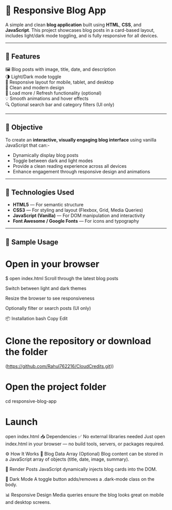 # 📝 Responsive Blog App

A simple and clean **blog application** built using **HTML**, **CSS**, and **JavaScript**. This project showcases blog posts in a card-based layout, includes light/dark mode toggling, and is fully responsive for all devices.

---

## 🔐 Features

🖼️ Blog posts with image, title, date, and description  
🌗 Light/Dark mode toggle  
📱 Responsive layout for mobile, tablet, and desktop  
🎨 Clean and modern design  
🔄 Load more / Refresh functionality (optional)  
💡 Smooth animations and hover effects  
🔍 Optional search bar and category filters (UI only)

---

## 📌 Objective

To create an **interactive, visually engaging blog interface** using vanilla JavaScript that can:-

- Dynamically display blog posts  
- Toggle between dark and light modes  
- Provide a clean reading experience across all devices  
- Enhance engagement through responsive design and animations  

---

## 🧰 Technologies Used

- **HTML5** — For semantic structure  
- **CSS3** — For styling and layout (Flexbox, Grid, Media Queries)  
- **JavaScript (Vanilla)** — For DOM manipulation and interactivity  
- **Font Awesome / Google Fonts** — For icons and typography

---

## 🧪 Sample Usage

# Open in your browser
$ open index.html
Scroll through the latest blog posts

Switch between light and dark themes

Resize the browser to see responsiveness

Optionally filter or search posts (UI only)

📦 Installation
bash
Copy
Edit
# Clone the repository or download the folder
 (https://github.com/Rahul762216/CloudCredits.git))

# Open the project folder
cd responsive-blog-app

# Launch
open index.html
📥 Dependencies
✅ No external libraries needed
Just open index.html in your browser — no build tools, servers, or packages required.

⚙️ How It Works
🧩 Blog Data Array
(Optional) Blog content can be stored in a JavaScript array of objects (title, date, image, summary).

📲 Render Posts
JavaScript dynamically injects blog cards into the DOM.

🌙 Dark Mode
A toggle button adds/removes a .dark-mode class on the body.

📊 Responsive Design
Media queries ensure the blog looks great on mobile and desktop screens.


